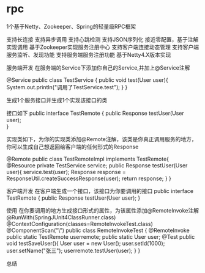 # rpc
1个基于Netty、Zookeeper、Spring的轻量级RPC框架

支持长连接
支持异步调用
支持心跳检测
支持JSON序列化
接近零配置，基于注解实现调用
基于Zookeeper实现服务注册中心
支持客户端连接动态管理
支持客户端服务监听、发现功能
支持服务端服务注册功能
基于Netty4.X版本实现

服务端开发
在服务端的Service下添加你自己的Service,并加上@Service注解

  @Service
  public class TestService {
  	public void test(User user){
  		System.out.println("调用了TestService.test");
  	}
  }
  
生成1个服务接口并生成1个实现该接口的类

接口如下
  public interface TestRemote {
  	public Response testUser(User user);  
  }
  
实现类如下，为你的实现类添加@Remote注解，该类是你真正调用服务的地方，你可以生成自己想返回给客户端的任何形式的Response
 
  @Remote
  public class TestRemoteImpl implements TestRemote{
  	@Resource
  	private TestService service;
  	public Response testUser(User user){
  		service.test(user);
  		Response response = ResponseUtil.createSuccessResponse(user);
  		return response;
  	}
  }	
  
客户端开发
在客户端生成一个接口，该接口为你要调用的接口
  public interface TestRemote {
  	public Response testUser(User user);
  }
  
使用
在你要调用的地方生成接口形式的属性，为该属性添加@RemoteInvoke注解
  @RunWith(SpringJUnit4ClassRunner.class)
  @ContextConfiguration(classes=RemoteInvokeTest.class)
  @ComponentScan("\\")
  public class RemoteInvokeTest {
  	@RemoteInvoke
  	public static TestRemote userremote;
  	public static User user;
  	@Test
  	public void testSaveUser(){
  		User user = new User();
  		user.setId(1000);
  		user.setName("张三");
  		userremote.testUser(user);
  	}
  }	

  总结
  
